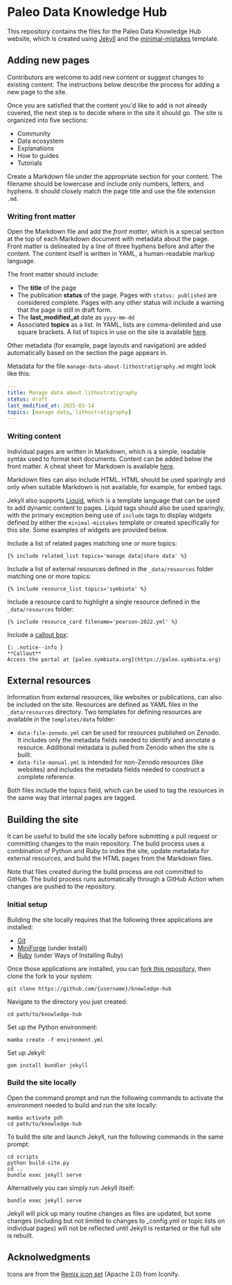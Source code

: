 # Paleo Data Knowledge Hub

This repository contains the files for the Paleo Data Knowledge Hub website, which is
created using [Jekyll](https://jekyllrb.com/) and the 
[minimal-mistakes](https://mmistakes.github.io) template.

## Adding new pages

Contributors are welcome to add new content or suggest changes to existing content.
The instructions below describe the process for adding a new page to the site.

Once you are satisfied that the content you'd like to add is not already covered,
the next step is to decide where in the site it should go. The site is organized into
five sections:

- Community
- Data ecosystem
- Explanations
- How to guides
- Tutorials

Create a Markdown file under the appropriate section for your content. The filename
should be lowercase and include only numbers, letters, and hyphens. It should closely
match the page title and use the file extension `.md`.

### Writing front matter

Open the Markdown file and add the *front matter*, which is a special section at the 
top of each Markdown document with metadata about the page. Front matter is 
delineated by a line of three hyphens before and after the content. The content itself
is written in YAML, a human-readable markup language.

The front matter should include:

- The **title** of the page
- The publication **status** of the page. Pages with `status: published` are
  considered complete. Pages with any other status will include a warning that the
  page is still in draft form.
- The **last_modified_at** date as `yyyy-mm-dd`
- Associated **topics** as a list. In YAML, lists are comma-delimited and use square
  brackets. A list of topics in use on the site is available [here]().

Other metadata (for example, page layouts and navigation) are added automatically
based on the section the page appears in.

Metadata for the file `manage-data-about-lithostratigraphy.md` might look like this:

```yaml
---
title: Manage data about lithostratigraphy
status: draft
last_modified_at: 2025-03-14
topics: [manage data, lithostratigraphy]
---
```

### Writing content

Individual pages are written in Markdown, which is a simple, readable syntax used to
format text documents. Content can be added below the front matter. A cheat
sheet for Markdown is available [here](https://www.markdownguide.org/cheat-sheet/).

Markdown files can also include HTML. HTML should be used sparingly and only when
suitable Markdown is not available, for example, for embed tags.

Jekyll also supports [Liquid](https://shopify.github.io/liquid/), which is a template
language that can be used to add dynamic content to pages. Liquid tags should also be
used sparingly, with the primary exception being use of `include` tags to display
widgets defined by either the `minimal-mistakes` template or created specifically for
this site. Some examples of widgets are provided below.

Include a list of related pages matching one or more topics:

```
{% include related_list topics='manage data|share data' %}
```

Include a list of external resources defined in the `_data/resources` folder matching
one or more topics:

```
{% include resource_list topics='symbiota' %}
```

Include a resource card to highlight a single resource defined in the
`_data/resources` folder:

```
{% include resource_card filename='pearson-2022.yml' %}
```

Include a 
[callout box](https://mmistakes.github.io/minimal-mistakes/docs/utility-classes/#notices):

```
{: .notice--info }
**Callout**
Access the portal at [paleo.symbiota.org](https://paleo.symbiota.org)
```

## External resources

Information from external resources, like websites or publications, can also be
included on the site. Resources are defined as YAML files in the `_data/resources`
directory. Two templates for defining resources are available in the `templates/data`
folder:

- `data-file-zenodo.yml` can be used for resources published on Zenodo. It includes
  only the metadata fields needed to identify and annotate a resource. Additional
  metadata is pulled from Zenodo when the site is built.
- `data-file-manual.yml` is intended for non-Zenodo resources (like websites) and
  includes the metadata fields needed to construct a complete reference.

Both files include the topics field, which can be used to tag the resources in the
same way that internal pages are tagged.

## Building the site

It can be useful to build the site locally before submitting a pull request or
committing changes to the main repository. The build process uses a combination of
Python and Ruby to index the site, update metadata for external resources, and build
the HTML pages from the Markdown files.

Note that files created during the build process are not committed to GitHub. The build
process runs automatically through a GitHub Action when changes are pushed to the
repository.

### Initial setup

Building the site locally requires that the following three applications are installed:

- [Git](https://git-scm.com/book/en/v2/Getting-Started-Installing-Git)
- [MiniForge](https://github.com/conda-forge/miniforge) (under Install)
- [Ruby](https://www.ruby-lang.org/en/downloads) (under Ways of Installing Ruby)

Once those applications are installed, you can
[fork this repository](https://github.com/paleo-data/knowledge-hub/fork), then clone
the fork to your system:

```
git clone https://github.com/{username}/knowledge-hub
```

Navigate to the directory you just created:

```
cd path/to/knowledge-hub
```

Set up the Python environment:

```
mamba create -f environment.yml
```

Set up Jekyll:

```
gem install bundler jekyll
```

### Build the site locally

Open the command prompt and run the following commands to activate the environment
needed to build and run the site locally:

```
mamba activate pdh
cd path/to/knowledge-hub
```

To build the site and launch Jekyll, run the following commands in the same prompt:

```
cd scripts
python build-site.py
cd ..
bundle exec jekyll serve
```

Alternatively you can simply run Jekyll itself:

```
bundle exec jekyll serve
```

Jekyll will pick up many routine changes as files are updated, but some changes
(including but not limited to changes to _config.yml or topic lists on individual
pages) will not be reflected until Jekyll is restarted or the full site is rebuilt.

## Acknolwedgments

Icons are from the [Remix icon set](https://icon-sets.iconify.design/ri/) (Apache 2.0)
from Iconify. 